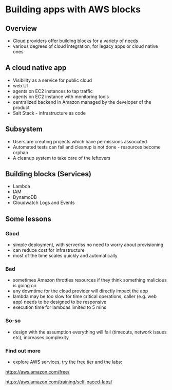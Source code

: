 # Building apps with AWS blocks

## Overview
- Cloud providers offer building blocks for a variety of needs
- various degrees of cloud integration, for legacy apps or cloud native ones 

## A cloud native app
- Visibility as a service for public cloud
- web UI
- agents on EC2 instances to tap traffic
- agents on EC2 instance with monitoring tools
- centralized backend in Amazon managed by the developer of the product
- Salt Stack - infrastructure as code

## Subsystem
- Users are creating projects which have permissions associated
- Automated tests can fail and cleanup is not done - resources become orphan
- A cleanup system to take care of the leftovers

## Building blocks (Services)
- Lambda
- IAM
- DynamoDB
- Cloudwatch Logs and Events

## Some lessons

### Good
- simple deployment, with serverlss no need to worry about provisioning
- can reduce cost for infrastructure
- most of the time scales quickly and automatically

### Bad
- sometimes Amazon throttles resources if they think something malicious is going on
- any downtime for the cloud provider will directly impact the app
- lambda may be too slow for time critical operations, caller (e.g. web app) needs to be designed to be responsive
- execution time for lambdas limited to 5 mins

### So-so
- design with the assumption everything will fail (timeouts, network issues etc), increases complexity

### Find out more
- explore AWS services, try the free tier and the labs: 

https://aws.amazon.com/free/

https://aws.amazon.com/training/self-paced-labs/
